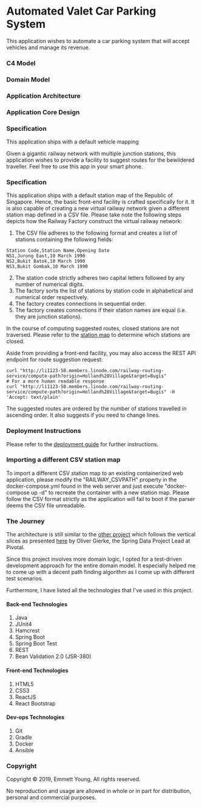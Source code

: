 Automated Valet Car Parking System
========================

This application wishes to automate a car parking system that will accept vehicles and manage its revenue. 

### C4 Model
### Domain Model
### Application Architecture

### Application Core Design 




### Specification
This application ships with a default vehicle mapping 



Given a gigantic railway network with multiple junction stations, this application wishes to provide a facility to 
suggest routes for the bewildered traveller. Feel free to use this app in your smart phone.

### Specification 
This application ships with a default station map of the Republic of Singapore. Hence, the basic front-end facility is 
crafted specifically for it. It is also capable of creating a new virtual railway network given a different station map
defined in a CSV file. Please take note the following steps depicts how the Railway Factory construct the virtual
railway network:

  1. The CSV file adheres to the following format and creates a list of stations containing the following fields:

    Station Code,Station Name,Opening Date
    NS1,Jurong East,10 March 1990
    NS2,Bukit Batok,10 March 1990
    NS3,Bukit Gombak,10 March 1990
    
  2. The station code strictly adheres two capital letters followed by any number of numerical digits.
  3. The factory sorts the list of stations by station code in alphabetical and numerical order respectively.
  4. The factory creates connections in sequential order.
  5. The factory creates connections if their station names are equal (i.e. they are junction stations).

In the course of computing suggested routes, closed stations are not traversed. 
Please refer to the [station map](https://github.com/mettyoung/railway-routing-service/blob/master/backend/src/main/resources/StationMap.csv)
to determine which stations are closed.

Aside from providing a front-end facility, you may also access the REST API endpoint for route suggestion request:

    curl "http://li1123-50.members.linode.com/railway-routing-service/compute-path?origin=Holland%20Village&target=Bugis"
    # For a more human readable response
    curl "http://li1123-50.members.linode.com/railway-routing-service/compute-path?origin=Holland%20Village&target=Bugis" -H 'Accept: text/plain'

The suggested routes are ordered by the number of stations travelled in ascending order. It also suggests if you
need to change lines. 

### Deployment Instructions
Please refer to the [deployment guide](https://github.com/mettyoung/railway-routing-service/blob/master/devops/deployment_guide.md)
for further instructions.

### Importing a different CSV station map
To import a different CSV station map to an existing containerized web application, please modify the "RAILWAY_CSVPATH"
property in the docker-compose.yml found in the web server and just execute "docker-compose up -d" to recreate the
container with a new station map. Please follow the CSV format strictly as the application will fail to boot if the
parser deems the CSV file unreadable.

### The Journey

The architecture is still similar to the [other project](https://github.com/mettyoung/shop-management) which follows 
the vertical slices as presented [here](http://olivergierke.de/2013/01/whoops-where-did-my-architecture-go/) by Oliver 
Gierke, the Spring Data Project Lead at Pivotal.

Since this project involves more domain logic, I opted for a test-driven development approach for the entire domain 
model. It especially helped me to come up with a decent path finding algorithm as I come up with different test 
scenarios.

Furthermore, I have listed all the technologies that I've used in this project.

#### Back-end Technologies

1. Java
2. JUnit4
3. Hamcrest
4. Spring Boot
5. Spring Boot Test
6. REST
7. Bean Validation 2.0 (JSR-380)

#### Front-end Technologies
1. HTML5
2. CSS3
3. ReactJS
4. React Bootstrap

#### Dev-ops Technologies
1. Git
2. Gradle
3. Docker
4. Ansible

### Copyright
Copyright © 2019, Emmett Young, All rights reserved.

No reproduction and usage are allowed in whole or in part for distribution, personal and commercial purposes.